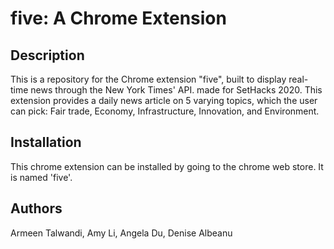 # five: A Chrome Extension



## Description
This is a repository for the Chrome extension "five", built to display real-time news through the New York Times' API. made for SetHacks 2020.
This extension provides a daily news article on 5 varying topics, which the user can pick: Fair trade, Economy, Infrastructure, Innovation, and Environment. 

## Installation
This chrome extension can be installed by going to the chrome web store. It is named 'five'. 

## Authors
Armeen Talwandi, Amy Li, Angela Du, Denise Albeanu
